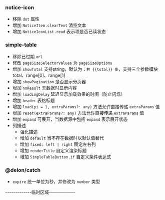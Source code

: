 ### notice-icon

- 移除 `dot` 属性
- 增加 `NoticeItem.clearText` 清空文本
- 增加 `NoticeIconList.read` 表示项是否已读状态

### simple-table

- 移除已过期 `url`
- 修改 `pageSizeSelectorValues` 为 `pageSizeOptions`
- 增加 `showTotal` 支持string，默认为：`共 {{total}} 条`，支持三个参数模块 total、range[0]、range[1]
- 增加 `showPagination` 是否显示分页器
- 增加 `noResult` 无数据时显示内容
- 增加 `loadingDelay` 延迟显示加载效果的时间（防止闪烁）
- 增加 `header` 表格标题
- 增加 `load(pi = 1, extraParams?: any)` 方法允许直接传递 `extraParams` 值
- 增加 `reset(extraParams?: any)` 方法允许直接传递 `extraParams` 值
- 增加 `expand` 可展开，当数据源中包括 `expand` 表示展开状态
- 列描述
	- 强化描述
	- 增加 `default` 当不存在数据时以默认值替代
	- 增加 `fixed: left | right` 固定左右列
	- 增加 `renderTitle` 自定义渲染标题
	- 增加 `SimpleTableButton.if` 自定义条件表达式

### @delon/catch

- `expire` 统一单位为秒，并修改为 `number` 类型

-------------临时区域-------------
